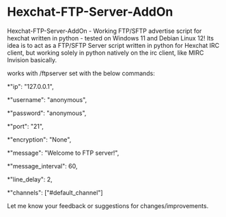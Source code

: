 # Hexchat-FTP-Server-AddOn
Hexchat-FTP-Server-AddOn - Working FTP/SFTP advertise script for hexchat written in python - tested on Windows 11 and Debian Linux 12! Its idea is to act as a FTP/SFTP Server script written in python for Hexchat IRC client, but working solely in python natively on the irc client, like MIRC Invision basically. 

works with /ftpserver set with the below commands:

*"ip": "127.0.0.1",

*"username": "anonymous",

*"password": "anonymous",

*"port": "21",

*"encryption": "None",

*"message": "Welcome to FTP server!",

*"message_interval": 60,

*"line_delay": 2,

*"channels": ["#default_channel"]

Let me know your feedback or suggestions for changes/improvements.
